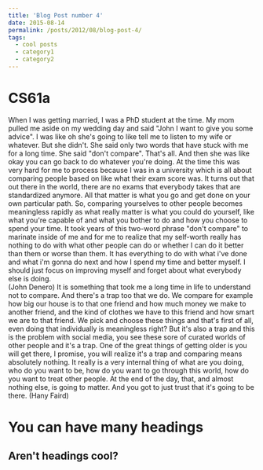 ```yaml
---
title: 'Blog Post number 4'
date: 2015-08-14
permalink: /posts/2012/08/blog-post-4/
tags:
  - cool posts
  - category1
  - category2
---
```


CS61a
======

When I was getting married, I was a PhD student at the time.  My mom pulled me aside on my wedding day and said "John I want to give you some advice".  I was like oh she's going to like tell me to listen to my wife or whatever.  But she didn't.  She said only two words that have stuck with me for a long time.  She said "don't compare".  That's all.  And then she was like okay you can go  back to do whatever you're doing.  At the time this was very hard for me to process because I was in a university which is all about comparing people based on like what their exam score was.  It turns out that out there in the world, there are no exams that everybody takes that are standardized anymore.  All that matter  is what you go and get done on your own particular path.  So, comparing yourselves to other people becomes meaningless rapidly as what really matter is what you could do yourself, like what you're capable of and what you bother to do and how you choose to spend your time.  It took years of this two-word phrase "don't compare" to marinate inside of me and for me to realize that my self-worth really has nothing to do with what other people can do or whether I can do it better than them or worse than them.  It has everything to do with what i've done and what  i'm gonna do next and how I spend my time and better myself.  I should just focus on improving myself and forget about what everybody else is doing.  
(John Denero) It is something that took me a long time in life to understand not to compare.  And there's a trap too that we do.  We compare for example how big our house is to that one friend and how much money we make to another friend, and the kind of clothes we have to this friend and how smart we are to that friend.  We pick and choose these things and that's first of all, even doing that individually is meaningless right?  But it's also a trap and this is the problem with social media, you see these sore of curated worlds of other people and it's a trap.  One of the great things of getting older is you will get there, I promise, you will realize it's a trap and comparing means absolutely nothing.  It really is a very internal thing of what are you doing, who do you want to be, how do you want to go through this world, how do you want to treat other people.  At the end of the day, that, and almost nothing else, is going to matter.  And you got to just trust that it's going to be there.  (Hany Faird)

You can have many headings
======

Aren't headings cool?
------